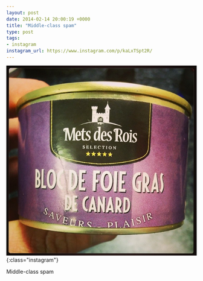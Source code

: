 ```yaml
---
layout: post
date: 2014-02-14 20:00:19 +0000
title: "Middle-class spam"
type: post
tags:
- instagram
instagram_url: https://www.instagram.com/p/kaLxTSpt2R/
---
```


![Instagram - kaLxTSpt2R](/img/kaLxTSpt2R.jpg){:class="instagram"}

Middle-class spam
